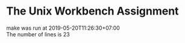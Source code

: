# The Unix Workbench Assignment
make was run at 2019-05-20T11:26:30+07:00  
The number of lines is 
23
